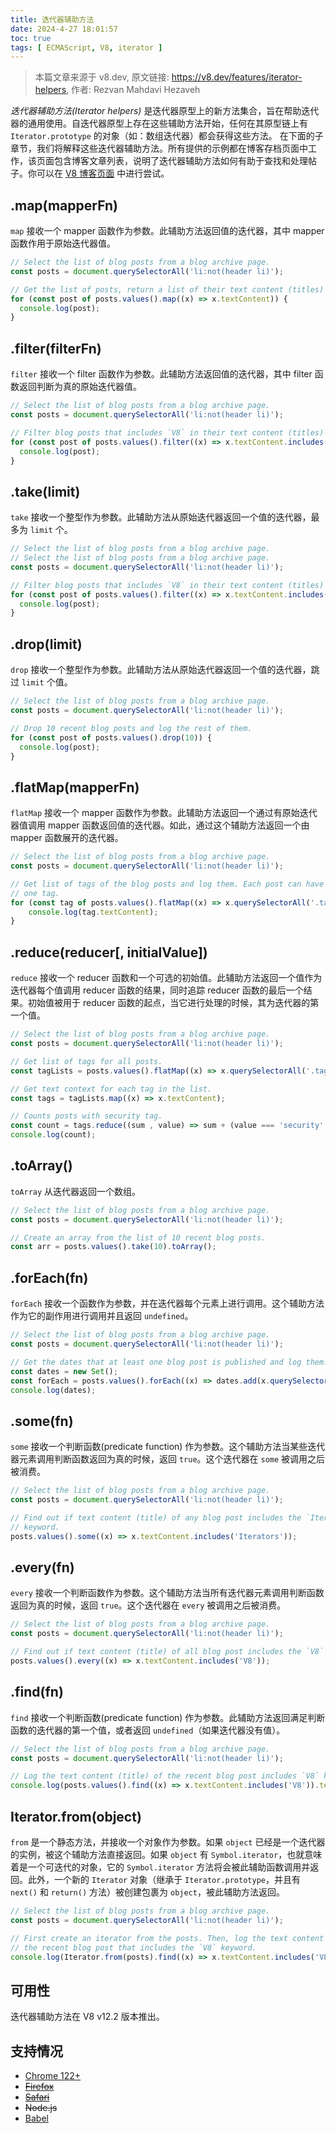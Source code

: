 ```yaml
---
title: 迭代器辅助方法
date: 2024-4-27 18:01:57
toc: true
tags: [ ECMAScript, V8, iterator ]
---
```


> 本篇文章来源于 v8.dev, 原文链接: <https://v8.dev/features/iterator-helpers>, 作者: Rezvan Mahdavi Hezaveh

*迭代器辅助方法(Iterator helpers)* 是迭代器原型上的新方法集合，旨在帮助迭代器的通用使用。自迭代器原型上存在这些辅助方法开始，任何在其原型链上有 `Iterator.prototype` 的对象（如：数组迭代器）都会获得这些方法。
在下面的子章节，我们将解释这些迭代器辅助方法。所有提供的示例都在博客存档页面中工作，该页面包含博客文章列表，说明了迭代器辅助方法如何有助于查找和处理帖子。你可以在 [V8 博客页面](https://v8.dev/blog) 中进行尝试。

## .map(mapperFn)

`map` 接收一个 mapper 函数作为参数。此辅助方法返回值的迭代器，其中 mapper 函数作用于原始迭代器值。

```javascript
// Select the list of blog posts from a blog archive page.
const posts = document.querySelectorAll('li:not(header li)');

// Get the list of posts, return a list of their text content (titles) and log them.
for (const post of posts.values().map((x) => x.textContent)) {
  console.log(post);
}
```

## .filter(filterFn)

`filter` 接收一个 filter 函数作为参数。此辅助方法返回值的迭代器，其中 filter 函数返回判断为真的原始迭代器值。

```javascript
// Select the list of blog posts from a blog archive page.
const posts = document.querySelectorAll('li:not(header li)');

// Filter blog posts that includes `V8` in their text content (titles) and log them.
for (const post of posts.values().filter((x) => x.textContent.includes('V8'))) {
  console.log(post);
}
```

## .take(limit)

`take` 接收一个整型作为参数。此辅助方法从原始迭代器返回一个值的迭代器，最多为 `limit` 个。

```javascript
// Select the list of blog posts from a blog archive page.
// Select the list of blog posts from a blog archive page.
const posts = document.querySelectorAll('li:not(header li)');

// Filter blog posts that includes `V8` in their text content (titles) and log them.
for (const post of posts.values().filter((x) => x.textContent.includes('V8'))) {
  console.log(post);
}
```

## .drop(limit)

 `drop` 接收一个整型作为参数。此辅助方法从原始迭代器返回一个值的迭代器，跳过 `limit` 个值。

```javascript
// Select the list of blog posts from a blog archive page.
const posts = document.querySelectorAll('li:not(header li)');

// Drop 10 recent blog posts and log the rest of them.
for (const post of posts.values().drop(10)) {
  console.log(post);
}
```

## .flatMap(mapperFn)

`flatMap` 接收一个 mapper 函数作为参数。此辅助方法返回一个通过有原始迭代器值调用 mapper 函数返回值的迭代器。如此，通过这个辅助方法返回一个由 mapper 函数展开的迭代器。

```javascript
// Select the list of blog posts from a blog archive page.
const posts = document.querySelectorAll('li:not(header li)');

// Get list of tags of the blog posts and log them. Each post can have more than
// one tag.
for (const tag of posts.values().flatMap((x) => x.querySelectorAll('.tag').values())) {
    console.log(tag.textContent);
}
```

## .reduce(reducer[, initialValue])

`reduce` 接收一个 reducer 函数和一个可选的初始值。此辅助方法返回一个值作为迭代器每个值调用 reducer 函数的结果，同时追踪 reducer 函数的最后一个结果。初始值被用于 reducer 函数的起点，当它进行处理的时候，其为迭代器的第一个值。

```javascript
// Select the list of blog posts from a blog archive page.
const posts = document.querySelectorAll('li:not(header li)');

// Get list of tags for all posts.
const tagLists = posts.values().flatMap((x) => x.querySelectorAll('.tag').values());

// Get text context for each tag in the list.
const tags = tagLists.map((x) => x.textContent);

// Counts posts with security tag.
const count = tags.reduce((sum , value) => sum + (value === 'security' ? 1 : 0), 0);
console.log(count);
```

## .toArray()

`toArray` 从迭代器返回一个数组。

```javascript
// Select the list of blog posts from a blog archive page.
const posts = document.querySelectorAll('li:not(header li)');

// Create an array from the list of 10 recent blog posts.
const arr = posts.values().take(10).toArray();
```

## .forEach(fn)

`forEach` 接收一个函数作为参数，并在迭代器每个元素上进行调用。这个辅助方法作为它的副作用进行调用并且返回 `undefined`。

```javascript
// Select the list of blog posts from a blog archive page.
const posts = document.querySelectorAll('li:not(header li)');

// Get the dates that at least one blog post is published and log them.
const dates = new Set();
const forEach = posts.values().forEach((x) => dates.add(x.querySelector('time')));
console.log(dates);
```

## .some(fn)

`some` 接收一个判断函数(predicate function) 作为参数。这个辅助方法当某些迭代器元素调用判断函数返回为真的时候，返回 `true`。这个迭代器在 `some` 被调用之后被消费。

```javascript
// Select the list of blog posts from a blog archive page.
const posts = document.querySelectorAll('li:not(header li)');

// Find out if text content (title) of any blog post includes the `Iterators`
// keyword.
posts.values().some((x) => x.textContent.includes('Iterators'));
```

## .every(fn)

`every` 接收一个判断函数作为参数。这个辅助方法当所有迭代器元素调用判断函数返回为真的时候，返回 `true`。这个迭代器在 `every` 被调用之后被消费。

```javascript
// Select the list of blog posts from a blog archive page.
const posts = document.querySelectorAll('li:not(header li)');

// Find out if text content (title) of all blog post includes the `V8` keyword.
posts.values().every((x) => x.textContent.includes('V8'));
```

## .find(fn)

`find` 接收一个判断函数(predicate function) 作为参数。此辅助方法返回满足判断函数的迭代器的第一个值，或者返回 `undefined`（如果迭代器没有值）。

```javascript
// Select the list of blog posts from a blog archive page.
const posts = document.querySelectorAll('li:not(header li)');

// Log the text content (title) of the recent blog post includes `V8` keyword.
console.log(posts.values().find((x) => x.textContent.includes('V8')).textContent);
```

## Iterator.from(object)

`from` 是一个静态方法，并接收一个对象作为参数。如果 `object` 已经是一个迭代器的实例，被这个辅助方法直接返回。如果 `object` 有 `Symbol.iterator`，也就意味着是一个可迭代的对象，它的 `Symbol.iterator` 方法将会被此辅助函数调用并返回。此外，一个新的 `Iterator` 对象（继承于 `Iterator.prototype`，并且有 `next()` 和 `return()` 方法）被创建包裹为 `object`，被此辅助方法返回。

```javascript
// Select the list of blog posts from a blog archive page.
const posts = document.querySelectorAll('li:not(header li)');

// First create an iterator from the posts. Then, log the text content (title) of 
// the recent blog post that includes the `V8` keyword.
console.log(Iterator.from(posts).find((x) => x.textContent.includes('V8')).textContent);
```

## 可用性

迭代器辅助方法在 V8 v12.2 版本推出。

## 支持情况

- [Chrome 122+](https://chromestatus.com/feature/5102502917177344)
- ~~[Firefox](https://bugzilla.mozilla.org/show_bug.cgi?id=1568906)~~
- ~~[Safari](https://bugs.webkit.org/show_bug.cgi?id=248650)~~
- ~~Node.js~~
- [Babel](https://github.com/zloirock/core-js#iterator-helpers)
